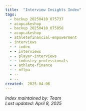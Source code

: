 ```yaml
---
title:  "Interview Insights Index"
tags:
  - backup_20250410_075737
  - acupcakeshop
  - backup_20250410_075058
  - acupcakeshop
  - athletefinancial-empowerment
  - interviews
  - - index
  - - interviews
  - - player-interviews
  - - industry-professionals
  - - athlete-finance
  - - nflpa
  - --
  - --
created:  2025-04-06
---
```



*Index maintained by: Team*  
*Last updated: April 8, 2025*
